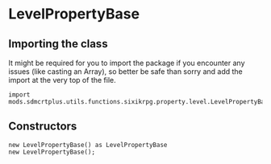# LevelPropertyBase

## Importing the class

It might be required for you to import the package if you encounter any issues (like casting an Array), so better be safe than sorry and add the import at the very top of the file.
```zenscript
import mods.sdmcrtplus.utils.functions.sixikrpg.property.level.LevelPropertyBase;
```


## Constructors


```zenscript
new LevelPropertyBase() as LevelPropertyBase
new LevelPropertyBase();
```

